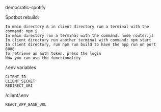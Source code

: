 democratic-spotify

Spotbot rebuild:

    In main directory & in client directory run a terminal with the command: npm i
    In main directory run a terminal with the command: node router.js
    In client directory run another terminal with command: npm start
    In client directory, run npm run build to have the app run on port 8888
    To retrieve an auth token, press the login
    Now you can use the functionality

/.env variables

    CLIENT_ID
    CLIENT_SECRET
    REDIRECT_URI

/client/.env

    REACT_APP_BASE_URL
